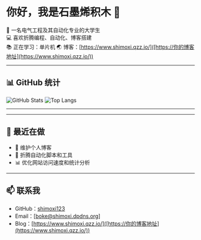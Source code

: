 # 你好，我是石墨烯积木 👋

🌱 一名电气工程及其自动化专业的大学生  
💻 喜欢折腾编程、自动化、博客搭建  
📚 正在学习：单片机
🌏 博客：[https://www.shimoxi.qzz.io/]([https://你的博客地址](https://www.shimoxi.qzz.io/))

---

## 📊 GitHub 统计
![GitHub Stats](https://github-readme-stats.vercel.app/api?username=shimoxi123&show_icons=true&theme=radical)
![Top Langs](https://github-readme-stats.vercel.app/api/top-langs/?username=shimoxi123&layout=compact&theme=radical)

---

---

## 🌟 最近在做
- 📝 维护个人博客
- 🔧 折腾自动化脚本和工具
- 📊 优化网站访问速度和统计分析

---

## 📫 联系我
- GitHub：[shimoxi123](https://github.com/shimoxi123)
- Email：[boke@shimoxi.dpdns.org]
- Blog：[https://www.shimoxi.qzz.io/]([https://你的博客地址](https://www.shimoxi.qzz.io/))
